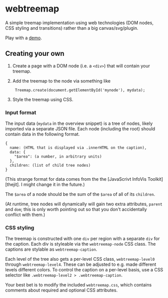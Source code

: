 # webtreemap

A simple treemap implementation using web technologies (DOM nodes, CSS
styling and transitions) rather than a big canvas/svg/plugin.

Play with a [demo][].

[demo]: fixme

## Creating your own

1. Create a page with a DOM node (i.e. a `<div>`) that will contain
   your treemap.
2. Add the treemap to the node via something like

        Treemap.create(document.getElementById('mynode'), mydata);
3. Style the treemap using CSS.

### Input format

The input data (`mydata` in the overview snippet) is a tree of nodes,
likely imported via a separate JSON file.  Each node (including the
root) should contain data in the following format.

    {
      name: (HTML that is displayed via .innerHTML on the caption),
      data: {
        "$area": (a number, in arbitrary units)
      },
      children: (list of child tree nodes)
    }

(This strange format for data comes from the the [JavaScrivt InfoVis
Toolkit][thejit].  I might change it in the future.)

The `$area` of a node should be the sum of the `$area` of all of its
`children`.

(At runtime, tree nodes will dynamically will gain two extra
attributes, `parent` and `dom`; this is only worth pointing out so
that you don't accidentally conflict with them.)

### CSS styling

The treemap is constructed with one `div` per region with a separate
`div` for the caption.  Each div is styleable via the
`webtreemap-node` CSS class.  The captions are stylable as
`webtreemap-caption`.

Each level of the tree also gets a per-level CSS class,
`webtreemap-level0` through `webtreemap-level4`.  These can be
adjusted to e.g. made different levels different colors.  To control
the caption on a per-level basis, use a CSS selector like
`.webtreemap-level2 > .webtreemap-caption`.

Your best bet is to modify the included `webtreemap.css`, which
contains comments about required and optional CSS attributes.

